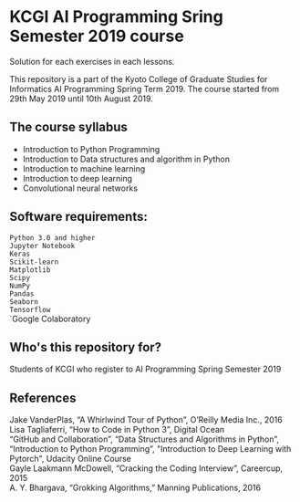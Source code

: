# KCGI AI Programming Sring Semester 2019 course

Solution for each exercises in each lessons.

This repository is a part of the Kyoto College of Graduate Studies for Informatics AI Programming Spring Term 2019.
The course started from 29th May 2019 until 10th August 2019.

## The course syllabus
- Introduction to Python Programming
- Introduction to Data structures and algorithm in Python
- Introduction to machine learning
- Introduction to deep learning
- Convolutional neural networks

## Software requirements:
`Python 3.0 and higher` <br/>
`Jupyter Notebook`<br/>
`Keras`<br/>
`Scikit-learn`<br/>
`Matplotlib`<br/>
`Scipy`<br/>
`NumPy`<br/>
`Pandas`<br/>
`Seaborn`<br/>
`Tensorflow`<br/>
`Google Colaboratory <br/>

## Who's this repository for?
Students of KCGI who register to AI Programming Spring Semester 2019

## References
Jake VanderPlas, “A Whirlwind Tour of Python”, O’Reilly Media Inc., 2016 <br/>
Lisa Tagliaferri, “How to Code in Python 3”, Digital Ocean <br/>
“GitHub and Collaboration”, “Data Structures and Algorithms in Python”, “Introduction to Python Programming”, "Introduction to Deep Learning with Pytorch", Udacity Online Course </br>
Gayle Laakmann McDowell, “Cracking the Coding Interview”, Careercup, 2015 </br>
A. Y. Bhargava, “Grokking Algorithms,” Manning Publications, 2016





